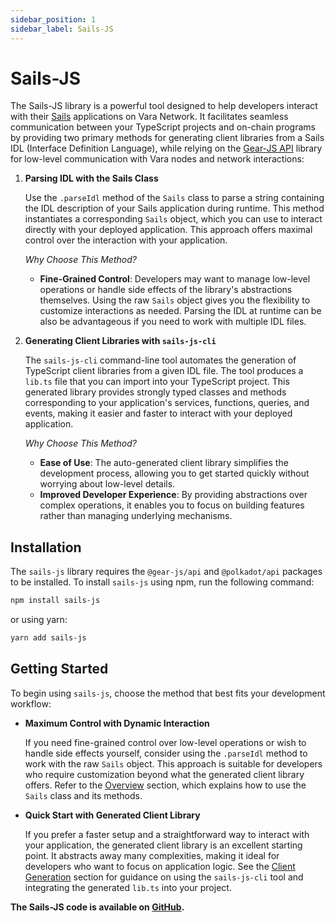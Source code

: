 ```yaml
---
sidebar_position: 1
sidebar_label: Sails-JS
---
```


# Sails-JS

The Sails-JS library is a powerful tool designed to help developers interact with their [Sails](/docs/build/sails/) applications on Vara Network. It facilitates seamless communication between your TypeScript projects and on-chain programs by providing two primary methods for generating client libraries from a Sails IDL (Interface Definition Language), while relying on the [Gear-JS API](/docs/api) library for low-level communication with Vara nodes and network interactions:

1. **Parsing IDL with the Sails Class**

   Use the `.parseIdl` method of the `Sails` class to parse a string containing the IDL description of your Sails application during runtime. This method instantiates a corresponding `Sails` object, which you can use to interact directly with your deployed application. This approach offers maximal control over the interaction with your application.

   *Why Choose This Method?*

   - **Fine-Grained Control**: Developers may want to manage low-level operations or handle side effects of the library's abstractions themselves. Using the raw `Sails` object gives you the flexibility to customize interactions as needed. Parsing the IDL at runtime can be also be advantageous if you need to work with multiple IDL files.

2. **Generating Client Libraries with `sails-js-cli`**

   The `sails-js-cli` command-line tool automates the generation of TypeScript client libraries from a given IDL file. The tool produces a `lib.ts` file that you can import into your TypeScript project. This generated library provides strongly typed classes and methods corresponding to your application's services, functions, queries, and events, making it easier and faster to interact with your deployed application.

   *Why Choose This Method?*

   - **Ease of Use**: The auto-generated client library simplifies the development process, allowing you to get started quickly without worrying about low-level details.
   - **Improved Developer Experience**: By providing abstractions over complex operations, it enables you to focus on building features rather than managing underlying mechanisms.


## Installation

The `sails-js` library requires the `@gear-js/api` and `@polkadot/api` packages to be installed. To install `sails-js` using npm, run the following command:

```sh
npm install sails-js
```

or using yarn:

```sh
yarn add sails-js
```

## Getting Started

To begin using `sails-js`, choose the method that best fits your development workflow:

- **Maximum Control with Dynamic Interaction**

  If you need fine-grained control over low-level operations or wish to handle side effects yourself, consider using the `.parseIdl` method to work with the raw `Sails` object. This approach is suitable for developers who require customization beyond what the generated client library offers. Refer to the [Overview](overview.md) section, which explains how to use the `Sails` class and its methods.

- **Quick Start with Generated Client Library**

  If you prefer a faster setup and a straightforward way to interact with your application, the generated client library is an excellent starting point. It abstracts away many complexities, making it ideal for developers who want to focus on application logic. See the [Client Generation](client-generation.md) section for guidance on using the `sails-js-cli` tool and integrating the generated `lib.ts` into your project.

**The Sails-JS code is available on [GitHub](https://github.com/gear-tech/sails).**
